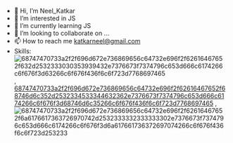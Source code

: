- 👋 Hi, I’m Neel_Katkar
- 👀 I’m interested in JS
- 🌱 I’m currently learning JS
- 💞️ I’m looking to collaborate on ...
- 📫 How to reach me katkarneel@gmail.com
- Skills: ![68747470733a2f2f696d672e736869656c64732e696f2f62616467652f632d2532333030353939432e7376673f7374796c653d666c6174266c6f676f3d63266c6f676f436f6c6f723d7768697465](https://user-images.githubusercontent.com/98272499/202831517-b0034664-5ec3-4970-aeb3-4680c6fb093c.svg)
,  [68747470733a2f2f696d672e736869656c64732e696f2f62616467652f68746d6c352d2532334533344632362e7376673f7374796c653d666c6174266c6f676f3d68746d6c35266c6f676f436f6c6f723d7768697465](https://user-images.githubusercontent.com/98272499/202831525-b5332c03-1085-4c9d-8364-015c06c668e0.svg)
,![68747470733a2f2f696d672e736869656c64732e696f2f62616467652f6a6176617363726970742d2532333332333333302e7376673f7374796c653d666c6174266c6f676f3d6a617661736372697074266c6f676f436f6c6f723d253233](https://user-images.githubusercontent.com/98272499/202831543-e2f6ddd3-ca35-4144-9134-14a40e121f6b.svg)


<!---
neel0390/neel0390 is a ✨ special ✨ repository because its `README.md` (this file) appears on your GitHub profile.
You can click the Preview link to take a look at your changes.
--->

